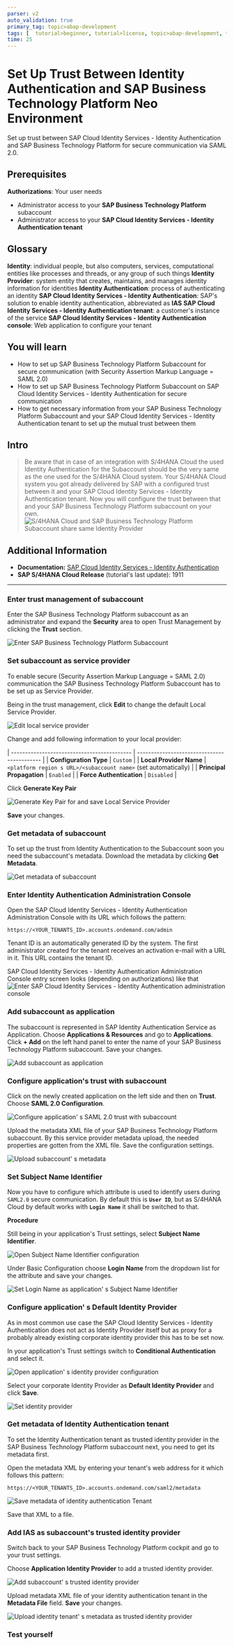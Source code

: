```yaml
---
parser: v2
auto_validation: true
primary_tag: topic>abap-development
tags: [  tutorial>beginner, tutorial>license, topic>abap-development, topic>abap-extensibility  ]
time: 25
---
```


# Set Up Trust Between Identity Authentication and SAP Business Technology Platform Neo Environment
<!-- description --> Set up trust between SAP Cloud Identity Services - Identity Authentication and SAP Business Technology Platform for secure communication via SAML 2.0.

## Prerequisites
**Authorizations**: Your user needs
- Administrator access to your **SAP Business Technology Platform** subaccount
- Administrator access to your **SAP Cloud Identity Services - Identity Authentication tenant**

## Glossary
**Identity**: individual people, but also computers, services, computational entities like processes and threads, or any group of such things
**Identity Provider**: system entity that creates, maintains, and manages identity information for identities
**Identity Authentication**: process of authenticating an identity
**SAP Cloud Identity Services - Identity Authentication**: SAP's solution to enable identity authentication, abbreviated as **IAS**
**SAP Cloud Identity Services - Identity Authentication tenant**: a customer's instance of the service
**SAP Cloud Identity Services - Identity Authentication console**: Web application to configure your tenant

## You will learn
- How to set up SAP Business Technology Platform Subaccount for secure communication (with Security Assertion Markup Language = SAML 2.0)
- How to set up SAP Business Technology Platform Subaccount on SAP Cloud Identity Services - Identity Authentication for secure communication
- How to get necessary information from your SAP Business Technology Platform Subaccount and your SAP Cloud Identity Services - Identity Authentication tenant to set up the mutual trust between them

## Intro
>Be aware that in case of an integration with S/4HANA Cloud the used Identity Authentication for the Subaccount should be the very same as the one used for the S/4HANA Cloud system.
Your S/4HANA Cloud system you got already delivered by SAP with a configured trust between it and your SAP Cloud Identity Services - Identity Authentication tenant. Now you will configure the trust between that and your SAP Business Technology Platform subaccount on your own.
![S/4HANA Cloud and SAP Business Technology Platform Subaccount share same Identity Provider](trust_IAS_SCP.png)
## Additional Information
- **Documentation:** [SAP Cloud Identity Services - Identity Authentication](https://help.sap.com/viewer/6d6d63354d1242d185ab4830fc04feb1/Cloud/en-US/d17a116432d24470930ebea41977a888.html)
- **SAP S/4HANA Cloud Release** (tutorial's last update): 1911
---

### Enter trust management of subaccount

Enter the SAP Business Technology Platform subaccount as an administrator and expand the **Security** area to open Trust Management by clicking the **Trust** section.

![Enter SAP Business Technology Platform Subaccount](sapcp_trust_mgmt.png)


### Set subaccount as service provider

To enable secure (Security Assertion Markup Language = SAML 2.0) communication the SAP Business Technology Platform Subaccount has to be set up as Service Provider.

Being in the trust management, click **Edit** to change the default Local Service Provider.

![Edit local service provider](sapcp_LclSP_edit_default.png)

Change and add following information to your local provider:

| ------------------------------------------- | ------------------------------------------- |
|           **Configuration Type**            |                    `Custom`                   |
|           **Local Provider Name**           | `<platform region s URL>/<subaccount name>` (set automatically) |
|          **Principal Propagation**          |                 `Enabled`                 |
|          **Force Authentication**           |               `Disabled`            |

Click **Generate Key Pair**

![Generate Key Pair for and save Local Service Provider](sapcp_LclSP_genKeyPair_save.png)

**Save** your changes.


### Get metadata of subaccount

To set up the trust from Identity Authentication to the Subaccount soon you need the subaccount's metadata.
Download the metadata by clicking **Get Metadata**.

![Get metadata of subaccount](sapcp_getSubaccountMetadata.png)


### Enter Identity Authentication Administration Console

Open the SAP Cloud Identity Services - Identity Authentication Administration Console with its URL which follows the pattern:

`https://<YOUR_TENANTS_ID>.accounts.ondemand.com/admin`

Tenant ID is an automatically generated ID by the system. The first administrator created for the tenant receives an activation e-mail with a URL in it. This URL contains the tenant ID.

SAP Cloud Identity Services - Identity Authentication Administration Console entry screen looks (depending on authorizations) like that
![Enter SAP Cloud Identity Services - Identity Authentication administration console](IAS_entryScreen.png)


### Add subaccount as application

The subaccount is represented in SAP Identity Authentication Service as Application.
Choose **Applications & Resources** and go to **Applications**. Click **+ Add** on the left hand panel to enter the name of your SAP Business Technology Platform subaccount. Save your changes.

![Add subaccount as application](IAS_addApplication.png)


### Configure application's trust with subaccount

Click on the newly created application on the left side and then on **Trust**. Choose **SAML 2.0 Configuration**.

![Configure application' s SAML 2.0 trust with subaccount](IAS_openSamlConfig.png)

Upload the metadata XML file of your SAP Business Technology Platform subaccount. By this service provider metadata upload, the needed properties are gotten from the XML file. Save the configuration settings.

![Upload subaccount' s metadata](IAS_uploadSubaccountMetadata.png)


### Set Subject Name Identifier


Now you have to configure which attribute is used to identify users during `SAML2.0` secure communication. By default this is **`User ID`**, but as S/4HANA Cloud by default works with **`Login Name`** it shall be switched to that.

**Procedure**

Still being in your application's Trust settings, select **Subject Name Identifier**.

![Open Subject Name Identifier configuration](IAS_openSubjectNameID_attributeConfig.png)

Under Basic Configuration choose **Login Name** from the dropdown list for the attribute and save your changes.

![Set Login Name as application' s Subject Name Identifier](IAS_subjectNameID_attribute_setLoginName.png)


### Configure application' s Default Identity Provider

As in most common use case the SAP Cloud Identity Services - Identity Authentication does not act as Identity Provider itself but as proxy for a probably already existing corporate identity provider this has to be set now.

In your application's Trust settings switch to **Conditional Authentication** and select it.

![Open application' s identity provider configuration](IAS_openIdP_config.png)

Select your corporate Identity Provider as **Default Identity Provider** and click **Save**.

![Set identity provider](IAS_setCorporateIdP_asIdP.png)


### Get metadata of Identity Authentication tenant

To set the Identity Authentication tenant as trusted identity provider in the SAP Business Technology Platform subaccount next, you need to get its metadata first.

Open the metadata XML by entering your tenant's web address for it which follows this pattern:

``` URI
https://<YOUR_TENANTS_ID>.accounts.ondemand.com/saml2/metadata
```

![Save metadata of identity authentication Tenant](IAS_getMetadata.png)

Save that XML to a file.


### Add IAS as subaccount's trusted identity provider

Switch back to your SAP Business Technology Platform cockpit and go to your trust settings.

Choose **Application Identity Provider** to add a trusted identity provider.

![Add subaccount' s trusted identity provider](sapcp_addTrustedIdP.png)

Upload metadata XML file of your identity authentication tenant in the **Metadata File** field. **Save** your changes.

![Upload identity tenant' s metadata as trusted identity provider](sapcp_addTrustedIdP_metadataUpload_save.png)


### Test yourself



